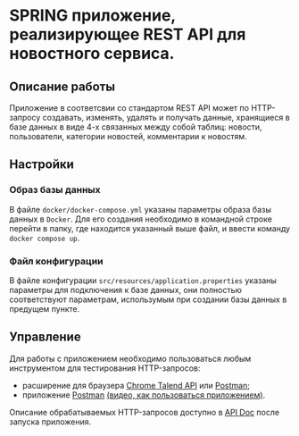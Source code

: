 # SPRING приложение, реализирующее REST API для новостного сервиса.

## Описание работы
Приложение в соответсвии со стандартом REST API может по HTTP-запросу создавать, изменять, удалять и получать данные,
хранящиеся в базе данных в виде 4-х связанных между собой таблиц: новости, пользователи, категории новостей,
комментарии к новостям.

## Настройки

### Образ базы данных
В файле `docker/docker-compose.yml` указаны параметры образа базы данных в `Docker`. Для его создания необходимо в
командной строке перейти в папку, где находится указанный выше файл, и ввести команду `docker compose up`.

### Файл конфигурации
В файле конфигурации `src/resources/application.properties` указаны параметры для подключения к базе данных, они
полностью соответствуют параметрам, использумым при создании базы данных в предущем пункте.

## Управление
Для работы с приложением необходимо пользоваться любым инструментом для тестирования HTTP-запросов:
* расширение для браузера [Chrome Talend API](https://chrome.google.com/webstore/detail/talend-api-tester-free-ed/aejoelaoggembcahagimdiliamlcdmfm)
  или [Postman](https://chrome.google.com/webstore/detail/postman/fhbjgbiflinjbdggehcddcbncdddomop?hl=ru);
* приложение [Postman](https://www.postman.com/downloads/) [(видео, как пользоваться приложением)](https://youtu.be/V1fRT3RVCRw).

Описание обрабатываемых HTTP-запросов доступно в [API Doc](http://localhost:8080/swagger-ui/index.html) после
запуска приложения.